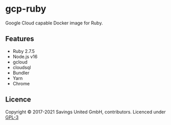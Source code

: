 # gcp-ruby
Google Cloud capable Docker image for Ruby.

## Features

- Ruby 2.7.5
- Node.js v16
- gcloud
- cloudsql
- Bundler
- Yarn
- Chrome

## Licence

Copyright © 2017-2021 Savings United GmbH, contributors. Licenced under [GPL-3](https://github.com/pcvg/gcp-ruby/blob/master/LICENSE)
